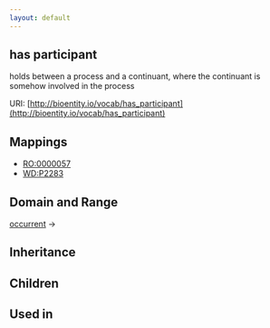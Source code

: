 ```yaml
---
layout: default
---
```


## has participant


holds between a process and a continuant, where the continuant is somehow involved in the process 

URI: [http://bioentity.io/vocab/has_participant](http://bioentity.io/vocab/has_participant)
## Mappings

 * [RO:0000057](http://purl.obolibrary.org/obo/RO_0000057)
 * [WD:P2283](http://purl.obolibrary.org/obo/WD_P2283)

## Domain and Range

[occurrent](Occurrent.html) -> 

## Inheritance


## Children


## Used in

